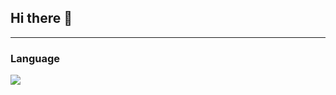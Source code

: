 ## Hi there 👋

---
### Language
<img src="https://img.shields.io/badge/-A8B9CC?style=flat&logo=c&logoColor=white"/>
